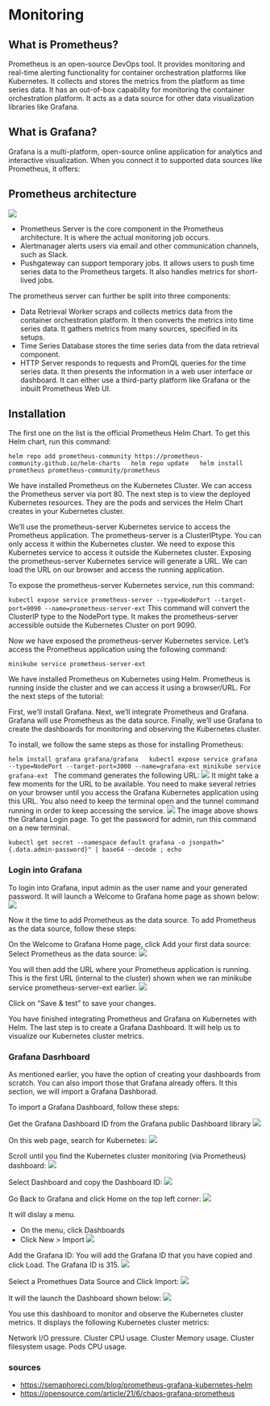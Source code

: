 # Monitoring

## What is Prometheus?
Prometheus is an open-source DevOps tool. It provides monitoring and real-time alerting functionality for container orchestration platforms like Kubernetes. It collects and stores the metrics from the platform as time series data. It has an out-of-box capability for monitoring the container orchestration platform. It acts as a data source for other data visualization libraries like Grafana.

## What is Grafana?
Grafana is a multi-platform, open-source online application for analytics and interactive visualization. When you connect it to supported data sources like Prometheus, it offers:

## Prometheus architecture 
![](https://semaphoreci.com/wp-content/uploads/2023/09/prometheus-architecture.png)

- Prometheus Server is the core component in the Prometheus architecture. It is where the actual monitoring job occurs.
- Alertmanager alerts users via email and other communication channels, such as Slack.
- Pushgateway can support temporary jobs. It allows users to push time series data to the Prometheus targets. It also handles metrics for short-lived jobs.  

The prometheus server can further be split into three components:
- Data Retrieval Worker scraps and collects metrics data from the container orchestration platform. It then converts the metrics into time series data. It gathers metrics from many sources, specified in its setups.
- Time Series Database stores the time series data from the data retrieval component.
- HTTP Server responds to requests and PromQL queries for the time series data. It then presents the information in a web user interface or dashboard. It can either use a third-party platform like Grafana or the inbuilt Prometheus Web UI.

## Installation

The first one on the list is the official Prometheus Helm Chart. To get this Helm chart, run this command:

`helm repo add prometheus-community https://prometheus-community.github.io/helm-charts  
helm repo update  
helm install prometheus prometheus-community/prometheus
`

We have installed Prometheus on the Kubernetes Cluster. We can access the Prometheus server via port 80. The next step is to view the deployed Kubernetes resources. They are the pods and services the Helm Chart creates in your Kubernetes cluster.

We’ll use the prometheus-server Kubernetes service to access the Prometheus application. The prometheus-server is a ClusterIPtype. You can only access it within the Kubernetes cluster. We need to expose this Kubernetes service to access it outside the Kubernetes cluster. Exposing the prometheus-server Kubernetes service will generate a URL. We can load the URL on our browser and access the running application.

To expose the prometheus-server Kubernetes service, run this command:

`kubectl expose service prometheus-server --type=NodePort --target-port=9090 --name=prometheus-server-ext`
This command will convert the ClusterIP type to the NodePort type. It makes the prometheus-server accessible outside the Kubernetes Cluster on port 9090.

Now we have exposed the prometheus-server Kubernetes service. Let’s access the Prometheus application using the following command:

`minikube service prometheus-server-ext`

We have installed Prometheus on Kubernetes using Helm. Prometheus is running inside the cluster and we can access it using a browser/URL. For the next steps of the tutorial:

First, we’ll install Grafana.
Next, we’ll integrate Prometheus and Grafana. Grafana will use Prometheus as the data source.
Finally, we’ll use Grafana to create the dashboards for monitoring and observing the Kubernetes cluster.

To install, we follow the same steps as those for installing Prometheus:

`helm install grafana grafana/grafana  
kubectl expose service grafana --type=NodePort --target-port=3000 --name=grafana-ext
minikube service grafana-ext
`
The command generates the following URL:
![](https://semaphoreci.com/wp-content/uploads/2023/09/generated-url-grafana.png)
It might take a few moments for the URL to be available. You need to make several retries on your browser until you access the Grafana Kubernetes application using this URL. You also need to keep the terminal open and the tunnel command running in order to keep accessing the service.
![](https://semaphoreci.com/wp-content/uploads/2023/09/accessing-grafana.png)
The image above shows the Grafana Login page. To get the password for admin, run this command on a new terminal.

`kubectl get secret --namespace default grafana -o jsonpath="{.data.admin-password}" | base64 --decode ; echo`

### Login into Grafana
To login into Grafana, input admin as the user name and your generated password. It will launch a Welcome to Grafana home page as shown below:
![](https://semaphoreci.com/wp-content/uploads/2023/10/grafana-add-first-source.jpg)

Now it the time to add Prometheus as the data source. To add Prometheus as the data source, follow these steps:

On the Welcome to Grafana Home page, click Add your first data source:
Select Prometheus as the data source:
![](https://semaphoreci.com/wp-content/uploads/2023/10/grafana-select-prometheus.jpg)

You will then add the URL where your Prometheus application is running. This is the first URL (internal to the cluster) shown when we ran minikube service prometheus-server-ext earlier.
![](https://semaphoreci.com/wp-content/uploads/2023/09/prometheus-url.png)

Click on “Save & test” to save your changes.

You have finished integrating Prometheus and Grafana on Kubernetes with Helm. The last step is to create a Grafana Dashboard. It will help us to visualize our Kubernetes cluster metrics.

### Grafana Dasrhboard

As mentioned earlier, you have the option of creating your dashboards from scratch. You can also import those that Grafana already offers. It this section, we will import a Grafana Dashborad.

To import a Grafana Dashboard, follow these steps:

Get the Grafana Dashboard ID from the Grafana public Dashboard library
![](https://semaphoreci.com/wp-content/uploads/2023/09/dashboard-library.png)

On this web page, search for Kubernetes:
![](https://semaphoreci.com/wp-content/uploads/2023/09/search-kubernetes.png)

Scroll until you find the Kubernetes cluster monitoring (via Prometheus) dashboard:
![](https://semaphoreci.com/wp-content/uploads/2023/09/kubernetes-cluster-monitoring.png)

Select Dashboard and copy the Dashboard ID:
![](https://semaphoreci.com/wp-content/uploads/2023/09/dashboard-id.png)

Go Back to Grafana and click Home on the top left corner:
![](https://semaphoreci.com/wp-content/uploads/2023/10/grafana-menu-dashboards.jpg)

It will dislay a menu.

- On the menu, click Dashboards
- Click New > Import
![](https://semaphoreci.com/wp-content/uploads/2023/10/grafana-dashboard-import.jpg)

Add the Grafana ID: You will add the Grafana ID that you have copied and click Load. The Grafana ID is 315.
![](https://semaphoreci.com/wp-content/uploads/2023/10/grafana-load-id.jpg)

Select a Promethues Data Source and Click Import:
![](https://semaphoreci.com/wp-content/uploads/2023/10/grafana-select-datasource.jpg)

It will the launch the Dashboard shown below:
![](https://semaphoreci.com/wp-content/uploads/2023/09/imported-dashboard1.png)

You use this dashboard to monitor and observe the Kubernetes cluster metrics. It displays the following Kubernetes cluster metrics:

Network I/O pressure.
Cluster CPU usage.
Cluster Memory usage.
Cluster filesystem usage.
Pods CPU usage.


### sources
- https://semaphoreci.com/blog/prometheus-grafana-kubernetes-helm
- https://opensource.com/article/21/6/chaos-grafana-prometheus



